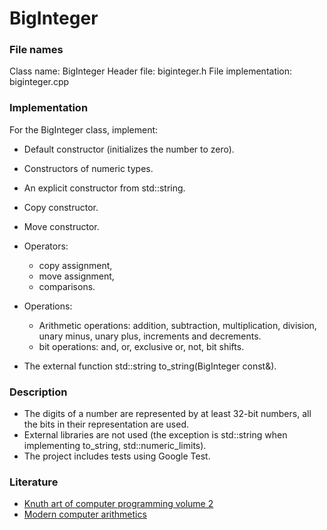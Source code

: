 # BigInteger

### File names
Class name: BigInteger
Header file: biginteger.h
File implementation: biginteger.cpp

### Implementation 
For the BigInteger class, implement:

- Default constructor (initializes the number to zero).
- Constructors of numeric types.
- An explicit constructor from std::string.
- Copy constructor.
- Move constructor.
- Operators:
    - copy assignment,
    - move assignment,
    - comparisons.
- Operations:
    - Arithmetic operations: addition, subtraction, multiplication, division, unary minus, unary plus, increments and decrements.
    - bit operations: and, or, exclusive or, not, bit shifts.

- The external function std::string to_string(BigInteger const&).

### Description
- The digits of a number are represented by at least 32-bit numbers, all the bits in their representation are used.
- External libraries are not used (the exception is std::string when implementing to_string, std::numeric_limits).
- The project includes tests using Google Test.

### Literature
- [Knuth art of computer programming volume 2](https://www.haio.ir/app/uploads/2022/01/The-art-of-computer-programming.-Vol.2.-Seminumerical-algorithms-by-Knuth-Donald-E-z-lib.org_.pdf)
- [Modern computer arithmetics](https://members.loria.fr/PZimmermann/mca/mca-0.5.pdf)
